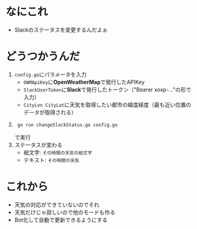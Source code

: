 # なにこれ
* Slackのステータスを変更するんだよぉ

# どうつかうんだ
1. `config.go`にパラメータを入力
    * `OWMApiKey`に**OpenWeatherMap**で発行したAPIKey
    * `SlackUserToken`に**Slack**で発行したトークン（"Bearer xoxp-..."の形で入力）
    * `CityLon CityLat`に天気を取得したい都市の緯度経度（最も近い位置のデータが取得される）
2. ```bash
    go run changeSlackStatus.go config.go
    ```
    で実行
3. ステータスが変わる
    * 絵文字: `その時間の天気の絵文字`
    * テキスト: `その時間の天気`

# これから
* 天気の対応ができていないのでそれ
* 天気だけじゃ寂しいので他のモードも作る
* Bot化して自動で更新できるようにする
